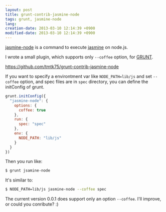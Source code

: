 ```yaml
---
layout: post
title: grunt-contrib-jasmine-node
tags: grunt, jasmine-node
lang: 
creation-date: 2013-03-10 12:14:39 +0900
modified-date: 2013-03-10 12:14:39 +0900
---
```

[jasmine-node](https://github.com/mhevery/jasmine-node) is a command to execute [jasmine](http://pivotal.github.com/jasmine/) on node.js.

I wrote a small plugin, which supports only `--coffee` option, for [GRUNT](http://gruntjs.com/).

<https://github.com/tmtk75/grunt-contrib-jasmine-node>

If you want to specify a environtment var like `NODE_PATH=lib/js` and set `--coffee` option,
and spec files are in `spec` directory, you can define the initConfig of grunt.

```javascript
grunt.initConfig({
  "jasmine-node": {
    options: {
      coffee: true
    },
    run: {
      spec: "spec"
    },
    env: {
      NODE_PATH: "lib/js"
    }
  }
})
```

Then you run like:

```bash
$ grunt jsamine-node
```

It's similar to:

```bash
$ NODE_PATH=lib/js jasmine-node --coffee spec
```

The current version 0.0.1 does support only an option `--coffee`.
I'll improve, or could you conribute? :)
